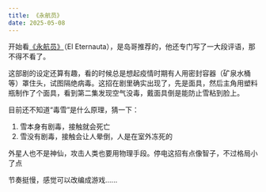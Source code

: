 ```yaml
---
title: 《永航员》
date: 2025-05-08
---
```

开始看[《永航员》](https://movie.douban.com/subject/36467839/)（El Eternauta），是岛哥推荐的，他还专门写了一大段评语，那不得不看了。

这部剧的设定还算有趣，看的时候总是想起疫情时期有人用密封容器（矿泉水桶等）罩住头，试图隔绝病毒。这招在剧里确实出现了，先是面具，然后主角用塑料瓶制作了个面具，看到第二集发现空气没毒，戴面具倒是能防止雪粘到脸上。

目前还不知道“毒雪”是什么原理，猜一下：
1. 雪本身有剧毒，接触就会死亡
2. 雪没有剧毒，接触会让人晕倒，人是在室外冻死的

外星人也不是神仙，攻击人类也要用物理手段。停电这招有点像智子，不过格局小了点

节奏挺慢，感觉可以改编成游戏......
